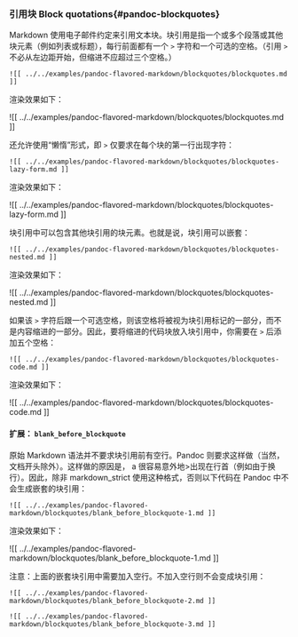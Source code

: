### 引用块 Block quotations{#pandoc-blockquotes}

Markdown 使用电子邮件约定来引用文本块。块引用是指一个或多个段落或其他块元素（例如列表或标题），每行前面都有一个 `>` 字符和一个可选的空格。（引用 `>` 不必从左边距开始，但缩进不应超过三个空格。）

```
![[ ../../examples/pandoc-flavored-markdown/blockquotes/blockquotes.md ]]
```

渲染效果如下：

![[ ../../examples/pandoc-flavored-markdown/blockquotes/blockquotes.md ]]

还允许使用“懒惰”形式，即 `>` 仅要求在每个块的第一行出现字符：

```
![[ ../../examples/pandoc-flavored-markdown/blockquotes/blockquotes-lazy-form.md ]]
```

渲染效果如下：

![[ ../../examples/pandoc-flavored-markdown/blockquotes/blockquotes-lazy-form.md ]]

块引用中可以包含其他块引用的块元素。也就是说，块引用可以嵌套：

```
![[ ../../examples/pandoc-flavored-markdown/blockquotes/blockquotes-nested.md ]]
```

渲染效果如下：

![[ ../../examples/pandoc-flavored-markdown/blockquotes/blockquotes-nested.md ]]

如果该 `>` 字符后跟一个可选空格，则该空格将被视为块引用标记的一部分，而不是内容缩进的一部分。因此，要将缩进的代码块放入块引用中，你需要在 `>` 后添加五个空格：

```
![[ ../../examples/pandoc-flavored-markdown/blockquotes/blockquotes-code.md ]]
```

渲染效果如下：

![[ ../../examples/pandoc-flavored-markdown/blockquotes/blockquotes-code.md ]]

#### 扩展： `blank_before_blockquote`

原始 Markdown 语法并不要求块引用前有空行。Pandoc 则要求这样做（当然，文档开头除外）。这样做的原因是， a 很容易意外地>出现在行首（例如由于换行）。因此，除非 markdown_strict 使用这种格式，否则以下代码在 Pandoc 中不会生成嵌套的块引用：

```
![[ ../../examples/pandoc-flavored-markdown/blockquotes/blank_before_blockquote-1.md ]]
```

渲染效果如下：

![[ ../../examples/pandoc-flavored-markdown/blockquotes/blank_before_blockquote-1.md ]]

注意：上面的嵌套块引用中需要加入空行。不加入空行则不会变成块引用：

```
![[ ../../examples/pandoc-flavored-markdown/blockquotes/blank_before_blockquote-2.md ]]
```



```
![[ ../../examples/pandoc-flavored-markdown/blockquotes/blank_before_blockquote-3.md ]]
```

